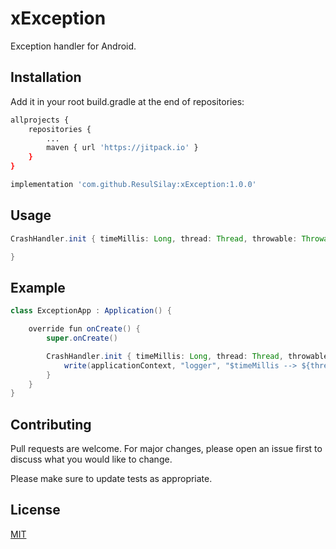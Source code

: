 # xException

Exception handler for Android.

## Installation

Add it in your root build.gradle at the end of repositories:

```bash
allprojects {
    repositories {
        ...
        maven { url 'https://jitpack.io' }
    }
}
```

```bash
implementation 'com.github.ResulSilay:xException:1.0.0'
```

## Usage

```java
CrashHandler.init { timeMillis: Long, thread: Thread, throwable: Throwable ->

}
```

## Example
```java
class ExceptionApp : Application() {

    override fun onCreate() {
        super.onCreate()

        CrashHandler.init { timeMillis: Long, thread: Thread, throwable: Throwable ->
            write(applicationContext, "logger", "$timeMillis --> ${thread.name}: ${getStackTraceString(throwable)}")
        }
    }
}
```

## Contributing
Pull requests are welcome. For major changes, please open an issue first to discuss what you would like to change.

Please make sure to update tests as appropriate.

## License
[MIT](https://choosealicense.com/licenses/mit/)
